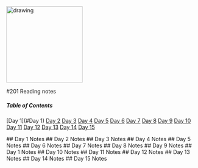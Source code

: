 
<img src="https://e7.pngegg.com/pngimages/358/1/png-clipart-software-extension-qr-code-wordpress-text-two-dimensional-code-icon-miscellaneous-text.png" alt="drawing" width="200"/>





#201 Reading notes




##### **Table of Contents**  


[Day 1](#Day 1)
[Day 2](#(fill))
[Day 3](#(fill))
[Day 4](#(fill))
[Day 5](#(fill))
[Day 6](#(fill))
[Day 7](#(fill))
[Day 8](#(fill))
[Day 9](#(fill))
[Day 10](#(fill))
[Day 11](#(fill))
[Day 12](#(fill))
[Day 13](#(fill))
[Day 14](#(fill))
[Day 15](#(fill))

<a name="Day 1"/>
## Day 1 Notes

<a name="Day 2"/>
## Day 2 Notes

<a name="Day 3"/>
## Day 3 Notes
<a name="Day 4"/>
## Day 4 Notes
<a name="Day 5"/>
## Day 5 Notes
<a name="Day 6"/>
## Day 6 Notes
<a name="Day 7"/>
## Day 7 Notes
<a name="Day 8"/>
## Day 8 Notes
<a name="Day 9"/>
## Day 9 Notes
<a name="Day 10"/>
## Day 1 Notes
<a name="Day 1"/>
## Day 10 Notes
<a name="Day 11"/>
## Day 11 Notes
<a name="Day 12"/>
## Day 12 Notes
<a name="Day 13"/>
## Day 13 Notes
<a name="Day 14"/>
## Day 14 Notes
<a name="Day 15"/>
## Day 15 Notes

<!-- Fill in information per day for reading notes. -->




